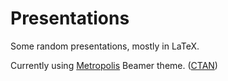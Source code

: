 # Presentations

Some random presentations, mostly in LaTeX.

Currently using [Metropolis](https://github.com/matze/mtheme) Beamer theme. ([CTAN](https://www.ctan.org/pkg/beamertheme-metropolis))
